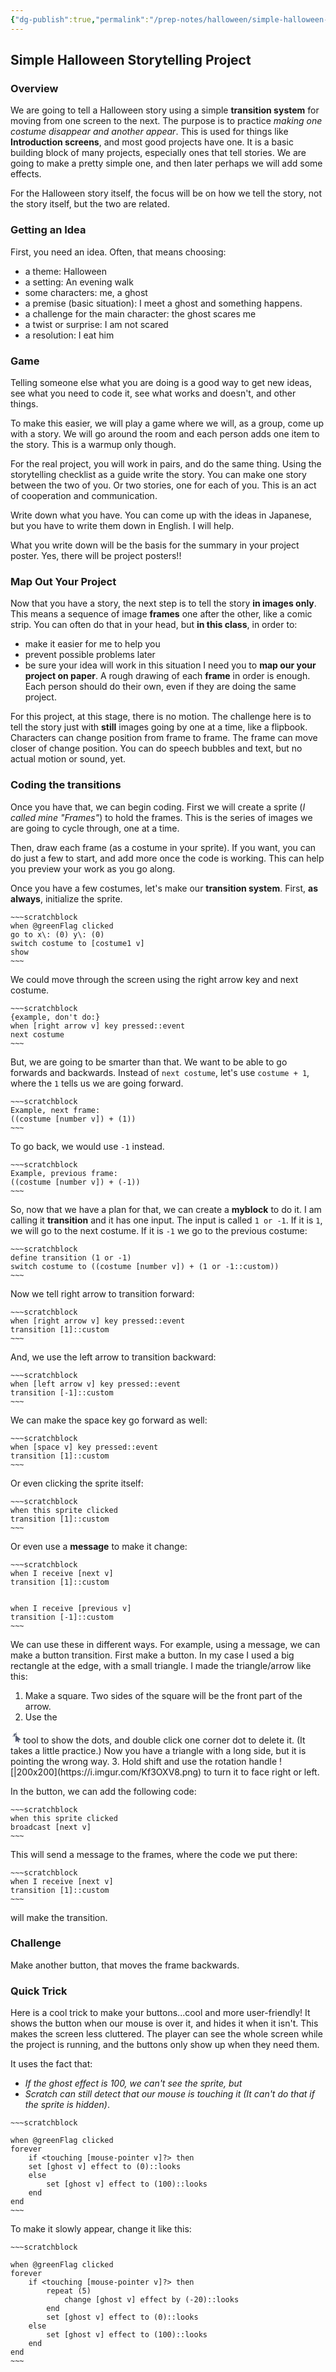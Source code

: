 ```yaml
---
{"dg-publish":true,"permalink":"/prep-notes/halloween/simple-halloween-storytelling-project/","dgHomeLink":true,"dgPassFrontmatter":false}
---
```



## Simple Halloween Storytelling Project

### Overview
We are going to tell a Halloween story using a simple **transition system** for moving from one screen to the next. The purpose is to practice *making one costume disappear and another appear*. This is used for things like **Introduction screens**, and most good projects have one. It is a basic building block of many projects, especially ones that tell stories. We are going to make a pretty simple one, and then later perhaps we will add some effects. 

For the Halloween story itself, the focus will be on how we tell the story, not the story itself, but the two are related.

### Getting an Idea
First, you need an idea. Often, that means choosing: 
* a theme: Halloween 
* a setting: An evening walk
* some characters: me, a ghost
* a premise (basic situation): I meet a ghost and something happens. 
* a challenge for the main character: the ghost scares me
* a twist or surprise: I am not scared
* a resolution: I eat him

### Game
Telling someone else what you are doing is a good way to get new ideas, see what you need to code it, see what works and doesn't, and other things.

To make this easier, we will play a game where we will, as a group, come up with a story. We will go around the room and each person adds one item to the story. This is a warmup only though. 

For the real project, you will work in pairs, and do the same thing. Using the storytelling checklist as a guide write the story. You can make one story between the two of you. Or two stories, one for each of you. This is an act of cooperation and communication. 

Write down what you have. You can come up with the ideas in Japanese, but you have to write them down in English. I will help. 

What you write down will be the basis for the summary in your project poster. Yes, there will be project posters!!

### Map Out Your Project
Now that you have a story, the next step is to tell the story **in images only**. This means a sequence of image **frames** one after the other, like a comic strip.  You can often do that in your head, but **in this class**, in order to:
* make it easier for me to help you
* prevent possible problems later
* be sure your idea will work in this situation
I need you to **map our your project on paper**. A rough drawing of each **frame** in order is enough. Each person should do their own, even if they are doing the same project.

For this project, at this stage, there is no motion. The challenge here is to tell the story just with **still** images going by one at a time, like a flipbook. Characters can change position from frame to frame. The frame can move closer of change position. You can do speech bubbles and text, but no actual motion or sound, yet.

### Coding the transitions
Once you have that, we can begin coding. First we will create a sprite (*I called mine "Frames"*) to hold the frames. This is the series of images we are going to cycle through, one at a time.

Then, draw each frame (as a costume in your sprite). If you want, you can do just a few to start, and add more once the code is working. This can help you preview your work as you go along.

Once you have a few costumes, let's make our **transition system**. First, **as always**, initialize the sprite.

```ad-scratch
~~~scratchblock
when @greenFlag clicked
go to x\: (0) y\: (0)
switch costume to [costume1 v]
show
~~~
```

We could move through the screen using the right arrow key and next costume. 

```ad-scratch
~~~scratchblock
{example, don't do:}
when [right arrow v] key pressed::event
next costume
~~~
```

But, we are going to be smarter than that. We want to be able to go forwards and backwards. Instead of `next costume`, let's use `costume + 1`, where the `1` tells us we are going forward.
  ```ad-scratch
 ~~~scratchblock
Example, next frame:
((costume [number v]) + (1))
 ~~~
 ```
 To go back, we would use `-1` instead.
 ```ad-scratch
~~~scratchblock
Example, previous frame:
((costume [number v]) + (-1))
~~~
```

So, now that we have a plan for that, we can create a **myblock** to do it. I am calling it **transition** and it has one input. The input is called `1 or -1`. If it is `1`, we will go to the next costume. If it is `-1` we go to the previous costume:
```ad-scratch
~~~scratchblock
define transition (1 or -1)
switch costume to ((costume [number v]) + (1 or -1::custom))
~~~
```

Now we tell right arrow to transition forward:

```ad-scratch
~~~scratchblock
when [right arrow v] key pressed::event
transition [1]::custom 
~~~
```

And, we use the left arrow to transition backward:

```ad-scratch
~~~scratchblock
when [left arrow v] key pressed::event
transition [-1]::custom
~~~
```

We can make the space key go forward as well:

```ad-scratch
~~~scratchblock
when [space v] key pressed::event
transition [1]::custom 
~~~
```

Or even clicking the sprite itself:

```ad-scratch
~~~scratchblock
when this sprite clicked
transition [1]::custom
~~~
```

Or even use a **message** to make it change:
```ad-scratch
~~~scratchblock
when I receive [next v]
transition [1]::custom


when I receive [previous v]
transition [-1]::custom
~~~
```

We can use these in different ways. For example, using a message, we can make a button transition. First make a button. In my case I used a big rectangle at the edge, with a small triangle. I made the triangle/arrow like this:
1. Make a square. Two sides of the square will be the front part of the arrow.
2. Use the <?xml version="1.0" encoding="UTF-8" standalone="no"?>
<svg width="20px" height="20px" viewBox="0 0 20 20" version="1.1" xmlns="http://www.w3.org/2000/svg" xmlns:xlink="http://www.w3.org/1999/xlink">
    <!-- Generator: Sketch 43.2 (39069) - http://www.bohemiancoding.com/sketch -->
    <title>reshape</title>
    <desc>Created with Sketch.</desc>
    <defs></defs>
    <g id="Page-1" stroke="none" stroke-width="1" fill="none" fill-rule="evenodd">
        <g id="reshape">
            <g id="reshape-icon" transform="translate(3.000000, 2.000000)">
                <path d="M6.3718,4e-05 C6.3718,1.20298846 6.03840639,2.32811001 5.45898306,3.28804076 C5.31876362,3.52034235 4.30079812,3.15107034 3.82818604,3.61859131 C3.35557395,4.08611228 3.47873759,5.34529147 3.26181884,5.47482181 C2.30759304,6.04462589 1.19191205,6.37204 -0.0002,6.37204" id="Stroke-1" stroke="#575E75" stroke-width="0.75"></path>
                <path d="M4,6.94999094 C2.85887984,6.71835578 2,5.70947896 2,4.5 C2,3.11928813 3.11928813,2 4.5,2 C5.88071187,2 7,3.11928813 7,4.5 C7,4.56854233 6.99724162,4.63644042 6.99182982,4.70358929 L6.68137747,4.42017327 C5.65792772,3.48493325 4,4.20484091 4,5.595932 L4,6.94999094 Z" id="Combined-Shape" fill="#575E75"></path>
                <path d="M4,7.96455557 C2.30385293,7.72194074 1,6.26323595 1,4.5 C1,2.56700338 2.56700338,1 4.5,1 C6.43299662,1 8,2.56700338 8,4.5 C8,4.84508345 7.95005914,5.1785026 7.85701065,5.4934242 L6.68137747,4.42017327 C5.65792772,3.48493325 4,4.20484091 4,5.595932 L4,7.96455557 Z" id="Oval-2" fill-opacity="0.15" fill="#575E75"></path>
                <path d="M7.87915329,13.1684522 L8.98467414,15.6316703 C9.20235954,16.1186581 9.76980913,16.3337238 10.2516521,16.1137141 C10.7334951,15.8924683 10.9462887,15.3189598 10.7286032,14.833208 L9.63583183,12.3973461 L12.3974628,12.3973461 C12.945512,12.3973461 13.207518,11.7313818 12.8048941,11.3644462 L6.00716065,5.15870674 C5.6225647,4.80725864 5,5.07769498 5,5.595932 L5,14.8026807 C5,15.3507015 5.68145595,15.608033 6.04802397,15.1994001 L7.87915329,13.1684522 Z" id="select-icon" fill="#575E75"></path>
            </g>
        </g>
    </g>
</svg>tool to show the dots, and double click one corner dot to delete it. (It takes a little practice.) Now you have a triangle with a long side, but it is pointing the wrong way.
3. Hold shift and use the rotation handle 
![|200x200](https://i.imgur.com/Kf3OXV8.png)
to turn it to face right or left.

In the button, we can add the following code:
```ad-scratch
~~~scratchblock
when this sprite clicked
broadcast [next v]
~~~
```

This will send a message to the frames, where the code we put there:
```ad-scratch
~~~scratchblock
when I receive [next v]
transition [1]::custom
~~~
```
will make the transition.

### Challenge
Make another button, that moves the frame backwards.

### Quick Trick

Here is a cool trick to make your buttons...cool and more user-friendly! It shows the button when our mouse is over it, and hides it when it isn't. This makes the screen less cluttered. The player can see the whole screen while the project is running, and the buttons only show up when they need them.

It uses the fact that:
* *If the ghost effect is 100, we can't see the sprite, but* 
* *Scratch can still detect that our mouse is touching it (It can't do that if the sprite is hidden)*.

```ad-scratch
~~~scratchblock

when @greenFlag clicked
forever
    if <touching [mouse-pointer v]?> then
    set [ghost v] effect to (0)::looks
    else
        set [ghost v] effect to (100)::looks
    end
end
~~~
```

To make it slowly appear, change it like this:

```ad-scratch
~~~scratchblock

when @greenFlag clicked
forever
    if <touching [mouse-pointer v]?> then
        repeat (5)
            change [ghost v] effect by (-20)::looks
        end
        set [ghost v] effect to (0)::looks
    else
        set [ghost v] effect to (100)::looks
    end
end
~~~
```

